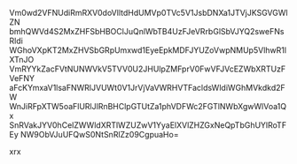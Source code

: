 Vm0wd2VFNUdiRmRXV0doVlltdHdUMVp0TVc5V1JsbDNXa1JTVjJKSGVGWlZN
bmhQWVd4S2MxZHFSbHBOClJuQnlWbTB4UzFJeVRrbGlSbVJYQ2sweFNsRldi
WGhoVXpKT2MxZHVSbGRpUmxwd1EyeEpkMDFJYUZoVwpNMUp5VlhwR1lXTnJO
VmRYYkZacFVtNUNWVkV5TVV0U2JHUlpZMFprV0FwVFJVcEZWbXRTUzFVeFNY
aFcKYmxaV1lsaFNWRlJVUWt0V1JrVjVaVWRHVTFacldsWldiWGhMVkdkd2FW
WnJiRFpXTW5oaFlURlJlRnBHClpGTUtZa1phVDFWc2FGTlNWbXgwWlVoa1Qx
SnRVakJYV0hCelZWWldXRTlWZUZwV1YyaElXVlZHZGxNeQpTbGhUYlRoTFEy
NW9ObVJuUFQwS0NtSnRlZz09CgpuaHo=

xrx